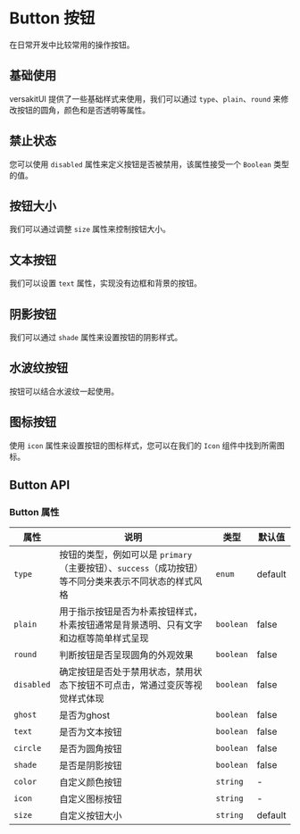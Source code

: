 # Button 按钮

<p>在日常开发中比较常用的操作按钮。</p>

## 基础使用

versakitUI 提供了一些基础样式来使用，我们可以通过 `type`、`plain`、`round` 来修改按钮的圆角，颜色和是否透明等属性。

<demo vue="../../example/button/base.vue"></demo>

## 禁止状态

您可以使用 `disabled` 属性来定义按钮是否被禁用，该属性接受一个 `Boolean` 类型的值。

<demo vue="../../example/button/disabled.vue"></demo>

## 按钮大小

我们可以通过调整 `size` 属性来控制按钮大小。

<demo vue="../../example/button/size.vue"></demo>

## 文本按钮

我们可以设置 `text` 属性，实现没有边框和背景的按钮。

<demo vue="../../example/button/text.vue"></demo>

## 阴影按钮

我们可以通过 `shade` 属性来设置按钮的阴影样式。

<demo vue="../../example/button/shadow.vue"></demo>

## 水波纹按钮

按钮可以结合水波纹一起使用。

<demo vue="../../example/button/ripple.vue"></demo>

## 图标按钮

使用 `icon` 属性来设置按钮的图标样式，您可以在我们的 `Icon` 组件中找到所需图标。

<demo vue="../../example/button/icon.vue"></demo>

## Button API

### Button 属性

| 属性       | 说明                                                                                                  | 类型                                                      | 默认值  |
| ---------- | ----------------------------------------------------------------------------------------------------- | --------------------------------------------------------- | ------- |
| `type`     | 按钮的类型，例如可以是 `primary`（主要按钮）、`success`（成功按钮）等不同分类来表示不同状态的样式风格 | `enum`<Tool value="primary,primary,info,warning,error,"/> | default |
| `plain`    | 用于指示按钮是否为朴素按钮样式，朴素按钮通常是背景透明、只有文字和边框等简单样式呈现                  | `boolean`                                                 | false   |
| `round`    | 判断按钮是否呈现圆角的外观效果                                                                        | `boolean`                                                 | false   |
| `disabled` | 确定按钮是否处于禁用状态，禁用状态下按钮不可点击，常通过变灰等视觉样式体现                            | `boolean`                                                 | false   |
| `ghost`    | 是否为ghost                                                                                           | `boolean`                                                 | false   |
| `text`     | 是否为文本按钮                                                                                        | `boolean`                                                 | false   |
| `circle`   | 是否为圆角按钮                                                                                        | `boolean`                                                 | false   |
| `shade`    | 是否是阴影按钮                                                                                        | `boolean`                                                 | false   |
| `color`    | 自定义颜色按钮                                                                                        | `string`                                                  | -       |
| `icon`     | 自定义图标按钮                                                                                        | `string`                                                  | -       |
| `size`     | 自定义按钮大小                                                                                        | `string`                                                  | default |
